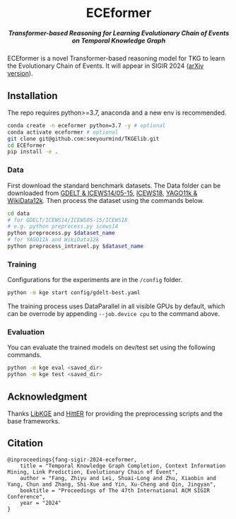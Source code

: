 <h1 align="center">ECEformer</h1>
<h5 align="center">Transformer-based Reasoning for Learning Evolutionary Chain of Events on Temporal Knowledge Graph</h5>

ECEformer is a novel Transformer-based reasoning model for TKG to learn the Evolutionary Chain of Events. It will appear in SIGIR 2024 ([arXiv version](https://arxiv.org/abs/2405.00352)).

## Installation

The repo requires python>=3.7, anaconda and a new env is recommended.

``` sh
conda create -n eceformer python=3.7 -y # optional
conda activate eceformer # optional
git clone git@github.com:seeyourmind/TKGElib.git
cd ECEformer
pip install -e .
```

### Data

First download the standard benchmark datasets. The Data folder can be downloaded from [GDELT & ICEWS14/05-15](https://github.com/BorealisAI/de-simple/tree/master/datasets), [ICEWS18](), [YAGO11k & WikiData12k](https://drive.google.com/open?id=1S0dcMDXVZp8CFSCMojkBQI1gCva8Dm-0). Then process the dataset using the commands below.

```sh
cd data
# for GDELT/ICEWS14/ICEWS05-15/ICEWS18
# e.g. python preprocess.py icews14
python preprocess.py $dataset_name
# for YAGO11k and WikiData12k
python preprocess_intravel.py $dataset_name
```

### Training

Configurations for the experiments are in the `/config` folder.

``` sh
python -m kge start config/gdelt-best.yaml
```

The training process uses DataParallel in all visible GPUs by default, which can be overrode by appending `--job.device cpu` to the command above.

### Evaluation

You can evaluate the trained models on dev/test set using the following commands.

``` sh
python -m kge eval <saved_dir>
python -m kge test <saved_dir>
```

## Acknowledgment

Thanks [LibKGE](https://github.com/uma-pi1/kge) and [HittER](https://github.com/microsoft/HittER) for providing the preprocessing scripts and the base frameworks.

## Citation

```
@inproceedings{fang-sigir-2024-eceformer,
    title = "Temporal Knowledge Graph Completion, Context Information Mining, Link Prediction, Evolutionary Chain of Event",
    author = "Fang, Zhiyu and Lei, Shuai-Long and Zhu, Xiaobin and Yang, Chun and Zhang, Shi-Xue and Yin, Xu-Cheng and Qin, Jingyan",
    booktitle = "Proceedings of The 47th International ACM SIGIR Conference",
    year = "2024"
}
```
